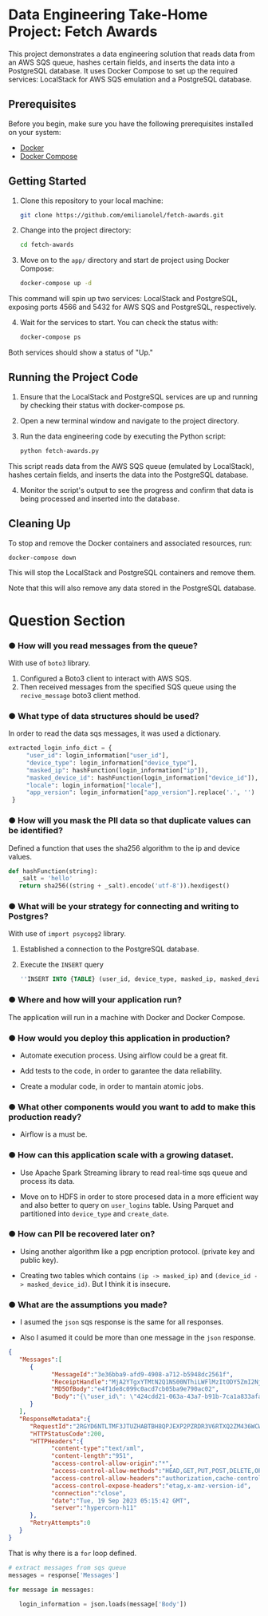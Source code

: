 # Data Engineering Take-Home Project: Fetch Awards

This project demonstrates a data engineering solution that reads data from an AWS SQS queue, hashes certain fields, and inserts the data into a PostgreSQL database. It uses Docker Compose to set up the required services: LocalStack for AWS SQS emulation and a PostgreSQL database.

## Prerequisites

Before you begin, make sure you have the following prerequisites installed on your system:

- [Docker](https://www.docker.com/get-started)
- [Docker Compose](https://docs.docker.com/compose/install/)

## Getting Started

1. Clone this repository to your local machine:

   ```bash
   git clone https://github.com/emilianolel/fetch-awards.git
   ```

2. Change into the project directory:

   ```bash
   cd fetch-awards
   ```

3. Move on to the `app/` directory and start de project using Docker Compose:

   ```bash
   docker-compose up -d
   ```

This command will spin up two services: LocalStack and PostgreSQL, exposing ports 4566 and 5432 for AWS SQS and PostgreSQL, respectively.

4. Wait for the services to start. You can check the status with:

   ```bash
   docker-compose ps
   ```

Both services should show a status of "Up."

## Running the Project Code

1. Ensure that the LocalStack and PostgreSQL services are up and running by checking their status with docker-compose ps.

2. Open a new terminal window and navigate to the project directory.

3. Run the data engineering code by executing the Python script:

   ```bash
   python fetch-awards.py
   ```

This script reads data from the AWS SQS queue (emulated by LocalStack), hashes certain fields, and inserts the data into the PostgreSQL database.

4. Monitor the script's output to see the progress and confirm that data is being processed and inserted into the database.

## Cleaning Up
To stop and remove the Docker containers and associated resources, run:

   ```bash
   docker-compose down
   ```

This will stop the LocalStack and PostgreSQL containers and remove them. 

Note that this will also remove any data stored in the PostgreSQL database.

# Question Section

### ● How will you read messages from the queue?

   With use of `boto3` library. 

   1. Configured a Boto3 client to interact with AWS SQS.
   2. Then received messages from the specified SQS queue using the `recive_message` boto3 client method.

### ● What type of data structures should be used?

   In order to read the data sqs messages, it was used a dictionary.

   ```python
   extracted_login_info_dict = {
        "user_id": login_information["user_id"],
        "device_type": login_information["device_type"],
        "masked_ip": hashFunction(login_information["ip"]),
        "masked_device_id": hashFunction(login_information["device_id"]),
        "locale": login_information["locale"],
        "app_version": login_information["app_version"].replace('.', '')
    }
   ```

### ● How will you mask the PII data so that duplicate values can be identified?

   Defined a function that uses the sha256 algorithm to the ip and device values.

   ```python
   def hashFunction(string):
      _salt = 'hello'
      return sha256((string + _salt).encode('utf-8')).hexdigest()
   ```

### ● What will be your strategy for connecting and writing to Postgres?

   With use of `import psycopg2` library.

   1. Established a connection to the PostgreSQL database.
   
   2. Execute the `INSERT` query
      ```sql
      ''INSERT INTO {TABLE} (user_id, device_type, masked_ip, masked_device_id, locale, app_version, create_date) VALUES (CAST('{dictionary['user_id']}' AS VARCHAR(128)), CAST('{dictionary['device_type']}' AS VARCHAR(32)), CAST('{dictionary['masked_ip']}' AS VARCHAR(256)), CAST('{dictionary['masked_device_id']}' AS VARCHAR(256)), CAST('{dictionary['locale']}' AS VARCHAR(256)), CAST('{dictionary['app_version']}' AS INT), CURRENT_DATE);'''
      ```

### ● Where and how will your application run?
   
   The application will run in a machine with Docker and Docker Compose.

### ● How would you deploy this application in production?

   - Automate execution process. Using airflow could be a great fit.

   - Add tests to the code, in order to garantee the data reliability.

   - Create a modular code, in order to mantain atomic jobs.

### ● What other components would you want to add to make this production ready?

   - Airflow is a must be.

### ● How can this application scale with a growing dataset.

   - Use Apache Spark Streaming library to read real-time sqs queue and process its data.

   - Move on to HDFS in order to store procesed data in a more efficient way and also better to query on `user_logins` table. Using Parquet and partitioned into `device_type` and `create_date`.

### ● How can PII be recovered later on?

   - Using another algorithm like a pgp encription protocol. (private key and public key).

   - Creating two tables which contains `(ip -> masked_ip)` and `(device_id -> masked_device_id)`. But I think it is insecure.

### ● What are the assumptions you made?

   - I asumed the `json` sqs response is the same for all responses.

   - Also I asumed it could be more than one message in the `json` response.

   ```json
   {
      "Messages":[
         {
               "MessageId":"3e36bba9-afd9-4908-a712-b5948dc2561f",
               "ReceiptHandle":"MjA2YTgxYTMtN2Q1NS00NThiLWFlMzItODY5ZmI2NjIxZjVlIGFybjphd3M6c3FzOnVzLWVhc3QtMTowMDAwMDAwMDAwMDA6bG9naW4tcXVldWUgM2UzNmJiYTktYWZkOS00OTA4LWE3MTItYjU5NDhkYzI1NjFmIDE2OTUxMDA1NDIuMjg1MzM0Mw==",
               "MD5OfBody":"e4f1de8c099c0acd7cb05ba9e790ac02",
               "Body":"{\"user_id\": \"424cdd21-063a-43a7-b91b-7ca1a833afae\", \"app_version\": \"2.3.0\", \"device_type\": \"android\", \"ip\": \"199.172.111.135\", \"locale\": \"RU\", \"device_id\": \"593-47-5928\"}"
         }
      ],
      "ResponseMetadata":{
         "RequestId":"2RGYD6NTLTMF3JTUZHABTBH8QPJEXP2PZRDR3V6RTXQ2ZM436WCW",
         "HTTPStatusCode":200,
         "HTTPHeaders":{
               "content-type":"text/xml",
               "content-length":"951",
               "access-control-allow-origin":"*",
               "access-control-allow-methods":"HEAD,GET,PUT,POST,DELETE,OPTIONS,PATCH",
               "access-control-allow-headers":"authorization,cache-control,content-length,content-md5,content-type,etag,location,x-amz-acl,x-amz-content-sha256,x-amz-date,x-amz-request-id,x-amz-security-token,x-amz-tagging,x-amz-target,x-amz-user-agent,x-amz-version-id,x-amzn-requestid,x-localstack-target,amz-sdk-invocation-id,amz-sdk-request",
               "access-control-expose-headers":"etag,x-amz-version-id",
               "connection":"close",
               "date":"Tue, 19 Sep 2023 05:15:42 GMT",
               "server":"hypercorn-h11"
         },
         "RetryAttempts":0
      }
   }
   ```
   
   That is why there is a `for` loop defined.

   ```python
   # extract messages from sqs queue
   messages = response['Messages']

   for message in messages:
      
      login_information = json.loads(message['Body'])
   ```